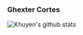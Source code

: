 ### Ghexter Cortes

![Khuyen's github stats](https://github-readme-stats.vercel.app/api?username=GhexterCortes&count_private=true&show_icons=true&theme=dracula&hide_rank=false)

<!-- ### My top languages

![Top Langs](https://github-readme-stats.vercel.app/api/top-langs/?username=GhexterCortes&layout=compact&theme=dracula&langs_count=3

### Featured Repository

![Readme Card](https://github-readme-stats.vercel.app/api/pin/?username=FalloutStudios&repo=HiddenPlayer&theme=dracula&show_owner=true)) -->
